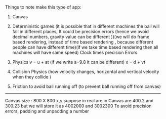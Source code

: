 Things to note make this type of app:

1. Canvas 

2. Deterministic games (it is possible that in different machines the ball will fall in different places, It could be precision errors (hence we avoid decimal numbers, gravity value can be different ))(we will do frame based rendering, instead of time based rendering , because different people can have different time)(if we take time based rendering then all machines will have same speed)
    Clock times
    precision Errors

3. Physics 
    v = u + at (if we write a=9.8 it can be different)
    x = d + vt

4. Collision Physics
    (how velocity changes, horizontal and vertical velocity when they collide )

5. Friction to avoid ball running off
    (to prevent ball running off from canvas)

----------------------------------------------------------

Canvas size : 800 X 800
x,y suppose in real are in Canvas are 400.2 and 300.23 
but we will store it as 4002000 and 3002300
To avoid precision errors, padding and unpadding a number